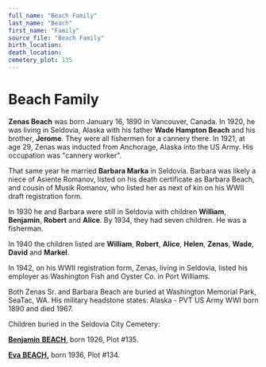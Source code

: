 ```yaml
---
full_name: "Beach Family"
last_name: "Beach"
first_name: "Family"
source_file: "Beach Family"
birth_location:
death_location:
cemetery_plot: 135
---
```

# Beach Family

**Zenas Beach** was born January 16, 1890 in Vancouver, Canada. In 1920, he was living in Seldovia, Alaska with his father **Wade Hampton Beach** and his brother, **Jerome**. They were all fishermen for a cannery there. In 1921,
at age 29, Zenas was inducted from Anchorage, Alaska into the US Army.  His occupation was
"cannery worker".

That same year he married **Barbara Marka** in Seldovia. Barbara was likely a niece of Asiente Romanov, listed on his death certificate as Barbara Beach, and cousin of Musik Romanov, who listed her as next of kin on his WWII draft registration form.

In 1930 he and Barbara were still in Seldovia with children **William**,
**Benjamin**, **Robert** and **Alice**. By 1934, they had seven children. He was a
fisherman.

In 1940 the children listed are **William**, **Robert**, **Alice**, **Helen**, **Zenas**,
**Wade**, **David** and **Markel**.

In 1942, on his WWII registration form, Zenas, living in Seldovia,
listed his employer as Washington Fish and Oyster Co. in Port Williams.

Both Zenas Sr. and Barbara Beach are buried at Washington Memorial Park,
SeaTac, WA. His military headstone states: Alaska - PVT US Army WWI born
1890 and died 1967.

Children buried in the Seldovia City Cemetery:

[**Benjamin** **BEACH**](../_people/Beach_Benjamin.md), born 1926, Plot \#135.

[**Eva** **BEACH,**](../_people/Beach_Eva.md) born 1936, Plot \#134.
